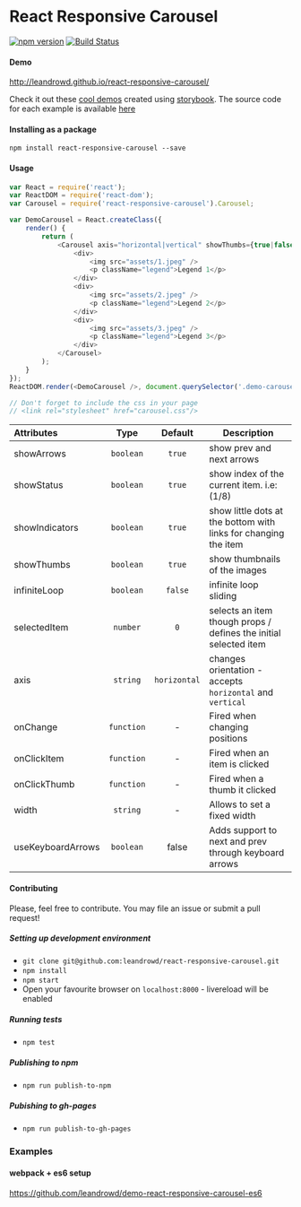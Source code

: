 # React Responsive Carousel

[![npm version](https://badge.fury.io/js/react-responsive-carousel.svg)](https://badge.fury.io/js/react-responsive-carousel)
[![Build Status](https://travis-ci.org/leandrowd/react-responsive-carousel.svg?branch=master)](https://travis-ci.org/leandrowd/react-responsive-carousel)

#### Demo
<http://leandrowd.github.io/react-responsive-carousel/>

Check it out these [cool demos](http://react-responsive-carousel.js.org/storybook/) created using [storybook](https://getstorybook.io/). The source code for each example is available [here](https://github.com/leandrowd/react-responsive-carousel/blob/master/stories/index.js)


#### Installing as a package
`npm install react-responsive-carousel --save`

#### Usage

```javascript
var React = require('react');
var ReactDOM = require('react-dom');
var Carousel = require('react-responsive-carousel').Carousel;

var DemoCarousel = React.createClass({
    render() {
        return (
            <Carousel axis="horizontal|vertical" showThumbs={true|false} showArrows={true|false} onChange={onChange} onClickItem={onClickItem} onClickThumb={onClickThumb}>
                <div>
                    <img src="assets/1.jpeg" />
                    <p className="legend">Legend 1</p>
                </div>
                <div>
                    <img src="assets/2.jpeg" />
                    <p className="legend">Legend 2</p>
                </div>
                <div>
                    <img src="assets/3.jpeg" />
                    <p className="legend">Legend 3</p>
                </div>
            </Carousel>
        );
    }
});
ReactDOM.render(<DemoCarousel />, document.querySelector('.demo-carousel'));

// Don't forget to include the css in your page
// <link rel="stylesheet" href="carousel.css"/>
```

| Attributes | Type | Default | Description |
| :--------- | :--: | :-----: | ----------- |
| showArrows | `boolean` | `true` | show prev and next arrows |
| showStatus | `boolean` | `true` | show index of the current item. i.e: (1/8) |
| showIndicators | `boolean` | `true` | show little dots at the bottom with links for changing the item |
| showThumbs | `boolean` | `true` | show thumbnails of the images |
| infiniteLoop | `boolean` | `false` | infinite loop sliding  |
| selectedItem | `number` | `0` | selects an item though props / defines the initial selected item |
| axis       | `string`  | `horizontal` | changes orientation - accepts `horizontal` and `vertical` |
| onChange   | `function` | - | Fired when changing positions |
| onClickItem   | `function` | - | Fired when an item is clicked |
| onClickThumb   | `function` | - | Fired when a thumb it clicked |
| width   | `string` | - | Allows to set a fixed width |
| useKeyboardArrows   | `boolean` | false | Adds support to next and prev through keyboard arrows |


#### Contributing
Please, feel free to contribute. You may file an issue or submit a pull request!

##### Setting up development environment
- `git clone git@github.com:leandrowd/react-responsive-carousel.git`
- `npm install`
- `npm start`
- Open your favourite browser on `localhost:8000` - livereload will be enabled

##### Running tests
- `npm test`

##### Publishing to npm
- `npm run publish-to-npm`

##### Pubishing to gh-pages
- `npm run publish-to-gh-pages`

### Examples
#### webpack + es6 setup
<https://github.com/leandrowd/demo-react-responsive-carousel-es6>
